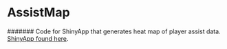 # AssistMap
####### Code for ShinyApp that generates heat map of player assist data. [ShinyApp found here](https://saurabhrane.shinyapps.io/AssistMap/).

